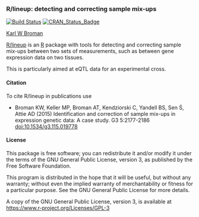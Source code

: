 ### R/lineup: detecting and correcting sample mix-ups

[![Build Status](https://travis-ci.org/kbroman/lineup.svg?branch=master)](https://travis-ci.org/kbroman/lineup)
[![CRAN_Status_Badge](https://www.r-pkg.org/badges/version/lineup)](https://cran.r-project.org/package=lineup)

[Karl W Broman](https://kbroman.org)

[R/lineup](https://github.com/kbroman/lineup) is an
[R](https://www.r-project.org) package with tools for detecting and
correcting sample mix-ups between two sets of measurements, such as
between gene expression data on two tissues.

This is particularly aimed at eQTL data for an experimental cross.

#### Citation

To cite R/lineup in publications use

- Broman KW, Keller MP, Broman AT, Kendziorski C, Yandell BS, Sen Ś,
  Attie AD (2015) Identification and correction of
  sample mix-ups in expression genetic data: A case study.
  G3 5:2177-2186
  [doi:10.1534/g3.115.019778](https://doi.org/10.1534/g3.115.019778)

#### License

This package is free software; you can redistribute it and/or modify it
under the terms of the GNU General Public License, version 3, as
published by the Free Software Foundation.

This program is distributed in the hope that it will be useful, but
without any warranty; without even the implied warranty of
merchantability or fitness for a particular purpose.  See the GNU
General Public License for more details.

A copy of the GNU General Public License, version 3, is available at
<https://www.r-project.org/Licenses/GPL-3>
